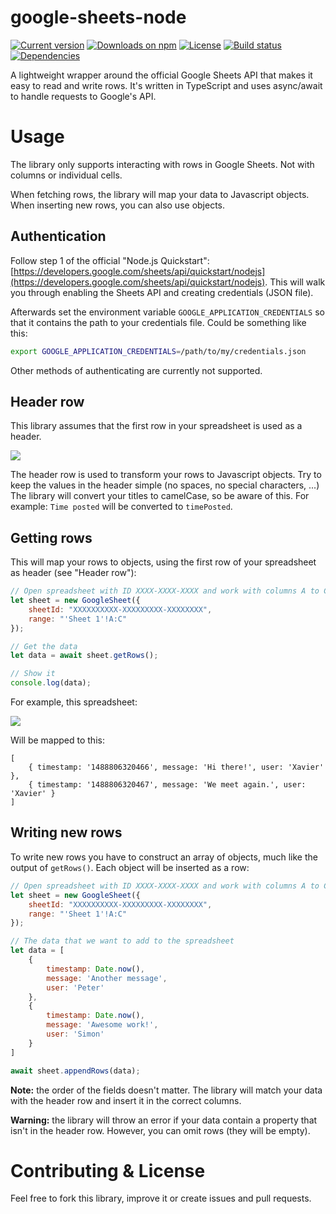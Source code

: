 # google-sheets-node

[![Current version](https://img.shields.io/npm/v/google-sheets-wrapper.svg)](https://www.npmjs.com/package/google-sheets-wrapper)
[![Downloads on npm](https://img.shields.io/npm/dt/google-sheets-wrapper.svg)](https://www.npmjs.com/package/google-sheets-wrapper)
[![License](https://img.shields.io/npm/l/google-sheets-wrapper.svg)](/LICENSE)
[![Build status](https://img.shields.io/travis/Savjee/google-sheets-wrapper.svg)](https://travis-ci.org/Savjee/google-sheets-wrapper)
[![Dependencies](https://img.shields.io/david/savjee/google-sheets-wrapper.svg)](https://www.npmjs.com/package/google-sheets-wrapper)

A lightweight wrapper around the official Google Sheets API that makes it easy to read and write rows. It's written in TypeScript and uses async/await to handle requests to Google's API.

# Usage
The library only supports interacting with rows in Google Sheets. Not with columns or individual cells.

When fetching rows, the library will map your data to Javascript objects. When inserting new rows, you can also use objects.

## Authentication
Follow step 1 of the official "Node.js Quickstart": [https://developers.google.com/sheets/api/quickstart/nodejs](https://developers.google.com/sheets/api/quickstart/nodejs). This will walk you through enabling the Sheets API and creating credentials (JSON file).

Afterwards set the environment variable ``GOOGLE_APPLICATION_CREDENTIALS`` so that it contains the path to your credentials file. Could be something like this:

```bash
export GOOGLE_APPLICATION_CREDENTIALS=/path/to/my/credentials.json
```

Other methods of authenticating are currently not supported.

## Header row
This library assumes that the first row in your spreadsheet is used as a header.

![](https://savjee.github.io/google-sheets-wrapper/screenshots/header-row.png)

The header row is used to transform your rows to Javascript objects. Try to keep the values in the header simple (no spaces, no special characters, ...) The library will convert your titles to camelCase, so be aware of this. For example: ``Time posted`` will be converted to ``timePosted``.

## Getting rows
This will map your rows to objects, using the first row of your spreadsheet as header (see "Header row"):

```javascript
// Open spreadsheet with ID XXXX-XXXX-XXXX and work with columns A to C in worksheet "Sheet 1"
let sheet = new GoogleSheet({
    sheetId: "XXXXXXXXXX-XXXXXXXXX-XXXXXXXX",
    range: "'Sheet 1'!A:C"
});

// Get the data
let data = await sheet.getRows();

// Show it
console.log(data);
```

For example, this spreadsheet:

![](https://savjee.github.io/google-sheets-wrapper/screenshots/simple-spreadsheet.png)

Will be mapped to this:
```
[ 
    { timestamp: '1488806320466', message: 'Hi there!', user: 'Xavier' },
    { timestamp: '1488806320467', message: 'We meet again.', user: 'Xavier' } 
]
```

## Writing new rows
To write new rows you have to construct an array of objects, much like the output of ``getRows()``. 
Each object will be inserted as a row:

```javascript
// Open spreadsheet with ID XXXX-XXXX-XXXX and work with columns A to C in worksheet "Sheet 1"
let sheet = new GoogleSheet({
    sheetId: "XXXXXXXXXX-XXXXXXXXX-XXXXXXXX",
    range: "'Sheet 1'!A:C"
});

// The data that we want to add to the spreadsheet
let data = [
    {
        timestamp: Date.now(),
        message: 'Another message',
        user: 'Peter'
    },
    {
        timestamp: Date.now(),
        message: 'Awesome work!',
        user: 'Simon'
    }
]

await sheet.appendRows(data);
```

**Note:** the order of the fields doesn't matter. The library will match your data with the header row and insert it in the correct columns.

**Warning:** the library will throw an error if your data contain a property that isn't in the header row. However, you can omit rows (they will be empty).

# Contributing & License
Feel free to fork this library, improve it or create issues and pull requests.
